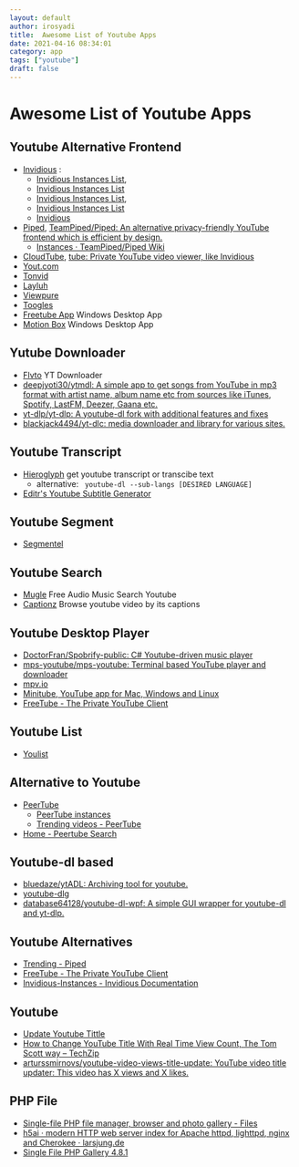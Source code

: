 ```yaml
---
layout: default
author: irosyadi
title:  Awesome List of Youtube Apps
date: 2021-04-16 08:34:01
category: app
tags: ["youtube"]
draft: false
---
```


# Awesome List of Youtube Apps

## Youtube Alternative Frontend
- [Invidious](https://invidio.us/) : 
    - [Invidious Instances List](https://instances.invidio.us/), 
    - [Invidious Instances List](https://redirect.invidious.io/)
    - [Invidious Instances List](https://github.com/iv-org/invidious/wiki/Invidious-Instances), 
    - [Invidious Instances List](https://github.com/iv-org/documentation/blob/master/Invidious-Instances.md)
    - [Invidious](https://invidious.tube/feed/popular)
- [Piped](https://piped.kavin.rocks/), [TeamPiped/Piped: An alternative privacy-friendly YouTube frontend which is efficient by design.](https://github.com/TeamPiped/Piped)
    - [Instances · TeamPiped/Piped Wiki](https://github.com/TeamPiped/Piped/wiki/Instances)
- [CloudTube](https://tube.cadence.moe/), [tube: Private YouTube video viewer, like Invidious](https://sr.ht/~cadence/tube/)
- [Yout.com](https://yout.com/)
- [Tonvid](http://www.tonvid.com/)
- [Layluh](https://www.layluh.com/)
- [Viewpure](https://www.viewpure.com/)
- [Toogles](https://toogl.es/)
- [Freetube App](https://freetubeapp.io) Windows Desktop App
- [Motion Box](https://www.viewpure.com/) Windows Desktop App

## Yutube Downloader
- [Flvto](https://flvto.video/) YT Downloader
- [deepjyoti30/ytmdl: A simple app to get songs from YouTube in mp3 format with artist name, album name etc from sources like iTunes, Spotify, LastFM, Deezer, Gaana etc.](https://github.com/deepjyoti30/ytmdl)
- [yt-dlp/yt-dlp: A youtube-dl fork with additional features and fixes](https://github.com/yt-dlp/yt-dlp)
- [blackjack4494/yt-dlc: media downloader and library for various sites.](https://github.com/blackjack4494/yt-dlc)


## Youtube Transcript
- [Hieroglyph](https://hierogly.ph/) get youtube transcript or transcibe text
    - alternative: ` youtube-dl --sub-langs [DESIRED LANGUAGE]`
- [Editr's Youtube Subtitle Generator](https://www.editr.io/beta)

## Youtube Segment
- [Segmentel](http://www.segmentel.com/)

## Youtube Search
- [Mugle](http://mugle.io/) Free Audio Music Search Youtube
- [Captionz](https://pnlpal.dev/captionz) Browse youtube video by its captions

## Youtube Desktop Player
* [DoctorFran/Spobrify-public: C# Youtube-driven music player](https://github.com/DoctorFran/Spobrify-public)
* [mps-youtube/mps-youtube: Terminal based YouTube player and downloader](https://github.com/mps-youtube/mps-youtube)
* [mpv.io](https://mpv.io/)
* [Minitube, YouTube app for Mac, Windows and Linux](https://flavio.tordini.org/minitube)
* [FreeTube - The Private YouTube Client](https://freetubeapp.io/#download)

## Youtube List
- [Youlist](https://www.youlist.tv/)

## Alternative to Youtube
- [PeerTube](https://joinpeertube.org/)
    - [PeerTube instances](https://joinpeertube.org/instances#instances-list)
    - [Trending videos - PeerTube](https://wago.tube/videos/trending)
- [Home - Peertube Search](https://peertube-search.com/)

## Youtube-dl based
- [bluedaze/ytADL: Archiving tool for youtube.](https://github.com/bluedaze/ytADL)
- [youtube-dlg](https://mrs0m30n3.github.io/youtube-dl-gui/)
- [database64128/youtube-dl-wpf: A simple GUI wrapper for youtube-dl and yt-dlp.](https://github.com/database64128/youtube-dl-wpf)

## Youtube Alternatives
- [Trending - Piped](https://piped.kavin.rocks/)
- [FreeTube - The Private YouTube Client](https://freetubeapp.io/)
- [Invidious-Instances - Invidious Documentation](https://docs.invidious.io/Invidious-Instances.md)

## Youtube
- [Update Youtube Tittle](https://www.labnol.org/update-youtube-title-200818)
- [How to Change YouTube Title With Real Time View Count, The Tom Scott way – TechZip](https://techzip.in/how-to-change-youtube-title-with-real-time-view-count-the-tom-scott-way/)
- [arturssmirnovs/youtube-video-views-title-update: YouTube video title updater: This video has X views and X likes.](https://github.com/arturssmirnovs/youtube-video-views-title-update)

## PHP File
- [Single-file PHP file manager, browser and photo gallery - Files](https://www.files.gallery/)
- [h5ai · modern HTTP web server index for Apache httpd, lighttpd, nginx and Cherokee · larsjung.de](https://larsjung.de/h5ai/)
- [Single File PHP Gallery 4.8.1](https://sye.dk/sfpg/)